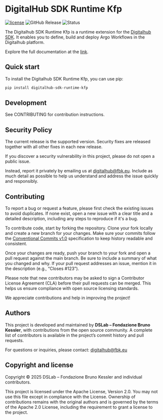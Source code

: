# DigitalHub SDK Runtime Kfp

[![license](https://img.shields.io/badge/license-Apache%202.0-blue)](https://github.com/scc-digitalhub/digitalhub-sdk-runtime-kfp/LICENSE) ![GitHub Release](https://img.shields.io/github/v/release/scc-digitalhub/digitalhub-sdk-runtime-kfp)
![Status](https://img.shields.io/badge/status-stable-gold)

The Digitalhub SDK Runtime Kfp is a runtime extension for the [Digitalhub SDK](https://github.com/scc-digitalhub/digitalhub-sdk). It enables you to define, build and deploy Argo Workflows in the Digitalhub platform.

Explore the full documentation at the [link](https://scc-digitalhub.github.io/sdk-docs/runtimes/kfp/).

## Quick start

To install the Digitalhub SDK Runtime Kfp, you can use pip:

```bash
pip install digitalhub-sdk-runtime-kfp
```

## Development

See CONTRIBUTING for contribution instructions.

## Security Policy

The current release is the supported version. Security fixes are released together with all other fixes in each new release.

If you discover a security vulnerability in this project, please do not open a public issue.

Instead, report it privately by emailing us at digitalhub@fbk.eu. Include as much detail as possible to help us understand and address the issue quickly and responsibly.

## Contributing

To report a bug or request a feature, please first check the existing issues to avoid duplicates. If none exist, open a new issue with a clear title and a detailed description, including any steps to reproduce if it's a bug.

To contribute code, start by forking the repository. Clone your fork locally and create a new branch for your changes. Make sure your commits follow the [Conventional Commits v1.0](https://www.conventionalcommits.org/en/v1.0.0/) specification to keep history readable and consistent.

Once your changes are ready, push your branch to your fork and open a pull request against the main branch. Be sure to include a summary of what you changed and why. If your pull request addresses an issue, mention it in the description (e.g., “Closes #123”).

Please note that new contributors may be asked to sign a Contributor License Agreement (CLA) before their pull requests can be merged. This helps us ensure compliance with open source licensing standards.

We appreciate contributions and help in improving the project!

## Authors

This project is developed and maintained by **DSLab – Fondazione Bruno Kessler**, with contributions from the open source community. A complete list of contributors is available in the project’s commit history and pull requests.

For questions or inquiries, please contact: [digitalhub@fbk.eu](mailto:digitalhub@fbk.eu)

## Copyright and license

Copyright © 2025 DSLab – Fondazione Bruno Kessler and individual contributors.

This project is licensed under the Apache License, Version 2.0.
You may not use this file except in compliance with the License. Ownership of contributions remains with the original authors and is governed by the terms of the Apache 2.0 License, including the requirement to grant a license to the project.
